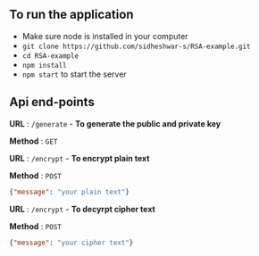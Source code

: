 ## To run the application
 * Make sure node is installed in your computer
 * `git clone https://github.com/sidheshwar-s/RSA-example.git`
 * `cd RSA-example`
 * `npm install`
 * `npm start` to start the server

## Api end-points

**URL** : `/generate` - **To generate the public and private key**

**Method** : `GET`

**URL** : `/encrypt` - **To encrypt plain text**

**Method** : `POST`

```json
{"message": "your plain text"}
```

**URL** : `/encrypt` - **To decyrpt cipher text**

**Method** : `POST`

```json
{"message": "your cipher text"}
```